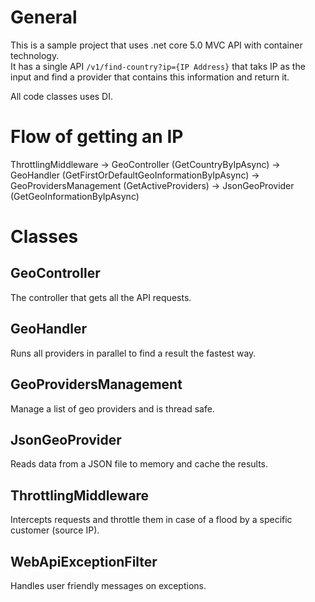 # General
This is a sample project that uses .net core 5.0 MVC API with container technology.  
It has a single API `/v1/find-country?ip={IP Address}` that taks IP as the input and find a provider that contains this information and return it.

All code classes uses DI.

# Flow of getting an IP
ThrottlingMiddleware -> GeoController (GetCountryByIpAsync) -> GeoHandler (GetFirstOrDefaultGeoInformationByIpAsync) -> GeoProvidersManagement (GetActiveProviders) -> JsonGeoProvider (GetGeoInformationByIpAsync)

# Classes
## GeoController
The controller that gets all the API requests.

## GeoHandler
Runs all providers in parallel to find a result the fastest way.

## GeoProvidersManagement
Manage a list of geo providers and is thread safe.

## JsonGeoProvider
Reads data from a JSON file to memory and cache the results.

## ThrottlingMiddleware
Intercepts requests and throttle them in case of a flood by a specific customer (source IP).

## WebApiExceptionFilter
Handles user friendly messages on exceptions.
